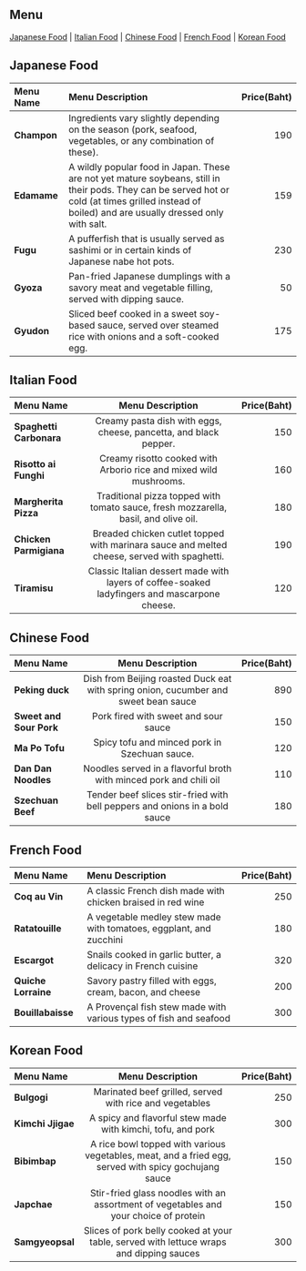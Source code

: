 ## Menu

[Japanese Food](#japanese-food) | [Italian Food](#italian-food) | [Chinese Food](#chinese-food) | [French Food](#French-food) | [Korean Food](#Korean-Food)

## Japanese Food

| Menu Name |                                                                                          Menu Description                                                                                           | Price(Baht) |
|:----------|:---------------------------------------------------------------------------------------------------------------------------------------------------------------------------------------------------|---------:|
| **Champon**   | Ingredients vary slightly depending on the season (pork, seafood, vegetables, or any combination of these).                                             |      190 |
| **Edamame**   | A wildly popular food in Japan. These are not yet mature soybeans, still in their pods. They can be served hot or cold (at times grilled instead of boiled) and are usually dressed only with salt. |      159 |
| **Fugu**      | A pufferfish that is usually served as sashimi or in certain kinds of Japanese nabe hot pots.                                                    |      230 |
| **Gyoza**     | Pan-fried Japanese dumplings with a savory meat and vegetable filling, served with dipping sauce.                             |       50 |
| **Gyudon**    | Sliced beef cooked in a sweet soy-based sauce, served over steamed rice with onions and a soft-cooked egg.                     |      175 |

## Italian Food
| Menu Name      |                                 Menu Description                                  | Price(Baht)|
| :---        |:---------------------------------------------------------------------------------:|-------------:|
| **Spaghetti Carbonara**   |Creamy pasta dish with eggs, cheese, pancetta, and black pepper.|          150 |
| **Risotto ai Funghi**   |Creamy risotto cooked with Arborio rice and mixed wild mushrooms.|          160 |
| **Margherita Pizza**   |Traditional pizza topped with tomato sauce, fresh mozzarella, basil, and olive oil.|          180 |
| **Chicken Parmigiana**  |Breaded chicken cutlet topped with marinara sauce and melted cheese, served with spaghetti.|          190 |
| **Tiramisu**   |Classic Italian dessert made with layers of coffee-soaked ladyfingers and mascarpone cheese.|          120 |


## Chinese Food
| Menu Name               |                                   Menu Description                                   | Price(Baht) |
|:------------------------|:------------------------------------------------------------------------------------:|------:|
| **Peking duck**         | Dish from Beijing roasted Duck  eat with spring onion, cucumber and sweet bean sauce |   890 |
| **Sweet and Sour Pork** |                         Pork fired with sweet and sour sauce                         |   150 |
| **Ma Po Tofu**          |                    Spicy tofu and minced pork in Szechuan sauce.                     |   120 |
| **Dan Dan Noodles**     |          Noodles served in a flavorful broth with minced pork and chili oil          |   110 |
| **Szechuan Beef**       |     Tender beef slices stir-fried with bell peppers and onions in a bold sauce       |   180 |


## French Food
| Menu Name         | Menu Description                                                   | Price(Baht)|
|:------------------|:-------------------------------------------------------------------|---------:|
| **Coq au Vin**        | A classic French dish made with chicken braised in red wine        |      250 |
| **Ratatouille**       | A vegetable medley stew made with tomatoes, eggplant, and zucchini |      180 |
| **Escargot**          | Snails cooked in garlic butter, a delicacy in French cuisine       |      320 |
| **Quiche Lorraine**   | Savory pastry filled with eggs, cream, bacon, and cheese           |      200 |
| **Bouillabaisse**     | A Provençal fish stew made with various types of fish and seafood  |      300 |


## Korean Food

| Menu Name     |                                           Menu Description                                           | Price(Baht) |
|:--------------|:----------------------------------------------------------------------------------------------------:|------------:|
| **Bulgogi**       |                       Marinated beef grilled, served with rice and vegetables                        |         250 |
| **Kimchi Jjigae** |                     A spicy and flavorful stew made with kimchi, tofu, and pork                      |         300 |
| **Bibimbap**      | A rice bowl topped with various vegetables, meat, and a fried egg, served with spicy gochujang sauce |         150 |
| **Japchae**       |         Stir-fried glass noodles with an assortment of vegetables and your choice of protein         |         150 |
| **Samgyeopsal**   |       Slices of pork belly cooked at your table, served with lettuce wraps and dipping sauces        |         300 |


